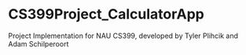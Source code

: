 # CS399Project_CalculatorApp
Project Implementation for NAU CS399, developed by Tyler Plihcik and Adam Schilperoort
